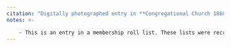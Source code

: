 ```yaml
---
citation: "Digitally photographed entry in **Congregational Church 1868-1933 Minutes of meetings and Membership**, used with permission from Caroline Valley Community Church."
notes: >-

    - This is an entry in a membership roll list. These lists were recreated from scratch every so often and then updated over time as needed until recreated from scratch again.
---
```



